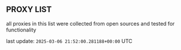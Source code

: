 ## PROXY LIST

all proxies in this list were collected from open sources and tested for functionality

last update: `2025-03-06 21:52:00.281188+00:00` UTC